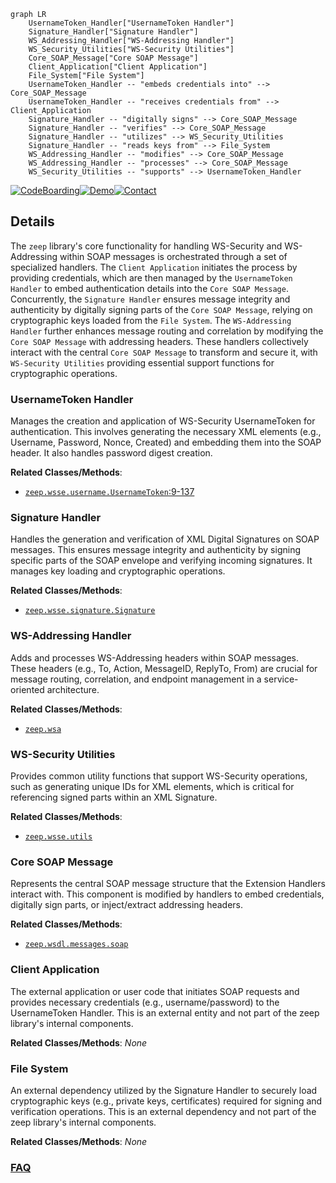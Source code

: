 ```mermaid
graph LR
    UsernameToken_Handler["UsernameToken Handler"]
    Signature_Handler["Signature Handler"]
    WS_Addressing_Handler["WS-Addressing Handler"]
    WS_Security_Utilities["WS-Security Utilities"]
    Core_SOAP_Message["Core SOAP Message"]
    Client_Application["Client Application"]
    File_System["File System"]
    UsernameToken_Handler -- "embeds credentials into" --> Core_SOAP_Message
    UsernameToken_Handler -- "receives credentials from" --> Client_Application
    Signature_Handler -- "digitally signs" --> Core_SOAP_Message
    Signature_Handler -- "verifies" --> Core_SOAP_Message
    Signature_Handler -- "utilizes" --> WS_Security_Utilities
    Signature_Handler -- "reads keys from" --> File_System
    WS_Addressing_Handler -- "modifies" --> Core_SOAP_Message
    WS_Addressing_Handler -- "processes" --> Core_SOAP_Message
    WS_Security_Utilities -- "supports" --> UsernameToken_Handler
```

[![CodeBoarding](https://img.shields.io/badge/Generated%20by-CodeBoarding-9cf?style=flat-square)](https://github.com/CodeBoarding/GeneratedOnBoardings)[![Demo](https://img.shields.io/badge/Try%20our-Demo-blue?style=flat-square)](https://www.codeboarding.org/demo)[![Contact](https://img.shields.io/badge/Contact%20us%20-%20contact@codeboarding.org-lightgrey?style=flat-square)](mailto:contact@codeboarding.org)

## Details

The `zeep` library's core functionality for handling WS-Security and WS-Addressing within SOAP messages is orchestrated through a set of specialized handlers. The `Client Application` initiates the process by providing credentials, which are then managed by the `UsernameToken Handler` to embed authentication details into the `Core SOAP Message`. Concurrently, the `Signature Handler` ensures message integrity and authenticity by digitally signing parts of the `Core SOAP Message`, relying on cryptographic keys loaded from the `File System`. The `WS-Addressing Handler` further enhances message routing and correlation by modifying the `Core SOAP Message` with addressing headers. These handlers collectively interact with the central `Core SOAP Message` to transform and secure it, with `WS-Security Utilities` providing essential support functions for cryptographic operations.

### UsernameToken Handler
Manages the creation and application of WS-Security UsernameToken for authentication. This involves generating the necessary XML elements (e.g., Username, Password, Nonce, Created) and embedding them into the SOAP header. It also handles password digest creation.


**Related Classes/Methods**:

- <a href="https://github.com/mvantellingen/python-zeep/blob/main/src/zeep/wsse/username.py#L9-L137" target="_blank" rel="noopener noreferrer">`zeep.wsse.username.UsernameToken`:9-137</a>


### Signature Handler
Handles the generation and verification of XML Digital Signatures on SOAP messages. This ensures message integrity and authenticity by signing specific parts of the SOAP envelope and verifying incoming signatures. It manages key loading and cryptographic operations.


**Related Classes/Methods**:

- <a href="https://github.com/mvantellingen/python-zeep/blob/main/src/zeep/wsse/signature.py" target="_blank" rel="noopener noreferrer">`zeep.wsse.signature.Signature`</a>


### WS-Addressing Handler
Adds and processes WS-Addressing headers within SOAP messages. These headers (e.g., To, Action, MessageID, ReplyTo, From) are crucial for message routing, correlation, and endpoint management in a service-oriented architecture.


**Related Classes/Methods**:

- <a href="https://github.com/mvantellingen/python-zeep/blob/main/src/zeep/wsa.py" target="_blank" rel="noopener noreferrer">`zeep.wsa`</a>


### WS-Security Utilities
Provides common utility functions that support WS-Security operations, such as generating unique IDs for XML elements, which is critical for referencing signed parts within an XML Signature.


**Related Classes/Methods**:

- <a href="https://github.com/mvantellingen/python-zeep/blob/main/src/zeep/wsse/utils.py" target="_blank" rel="noopener noreferrer">`zeep.wsse.utils`</a>


### Core SOAP Message
Represents the central SOAP message structure that the Extension Handlers interact with. This component is modified by handlers to embed credentials, digitally sign parts, or inject/extract addressing headers.


**Related Classes/Methods**:

- <a href="https://github.com/mvantellingen/python-zeep/blob/main/src/zeep/wsdl/messages/soap.py" target="_blank" rel="noopener noreferrer">`zeep.wsdl.messages.soap`</a>


### Client Application
The external application or user code that initiates SOAP requests and provides necessary credentials (e.g., username/password) to the UsernameToken Handler. This is an external entity and not part of the zeep library's internal components.


**Related Classes/Methods**: _None_

### File System
An external dependency utilized by the Signature Handler to securely load cryptographic keys (e.g., private keys, certificates) required for signing and verification operations. This is an external dependency and not part of the zeep library's internal components.


**Related Classes/Methods**: _None_



### [FAQ](https://github.com/CodeBoarding/GeneratedOnBoardings/tree/main?tab=readme-ov-file#faq)